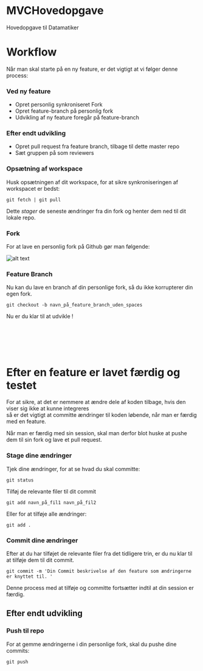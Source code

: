 [fork]: https://help.github.com/assets/images/help/repository/fork_button.jpg "Github Fork"

# MVCHovedopgave
Hovedopgave til Datamatiker

# Workflow

Når man skal starte på en ny feature, er det vigtigt at vi følger denne process:


### Ved ny feature
  + Opret personlig synkroniseret Fork    
  + Opret feature-branch på personlig fork  
  + Udvikling af ny feature foregår på feature-branch

### Efter endt udvikling

  + Opret pull request fra feature branch, tilbage til dette master repo  
  + Sæt gruppen på som reviewers


### Opsætning af workspace

Husk opsætningen af dit workspace, for at sikre synkroniseringen af workspacet er bedst:

```git
git fetch | git pull 
```

Dette <i>stager</i> de seneste ændringer fra din fork og henter dem ned til dit lokale repo.

### Fork

For at lave en personlig fork på Github gør man følgende:

![alt text][fork]

### Feature Branch

Nu kan du lave en branch af din personlige fork, så du ikke korrupterer din egen fork.

```git
git checkout -b navn_på_feature_branch_uden_spaces
```
Nu er du klar til at udvikle !

<br></br>
<br></br>

# Efter en feature er lavet færdig og testet

For at sikre, at det er nemmere at ændre dele af koden tilbage, hvis den viser sig ikke at kunne integreres  
så er det vigtigt at committe ændringer til koden løbende, når man er færdig med en feature.

Når man er færdig med sin session, skal man derfor blot huske at pushe dem til sin fork og lave et pull request.

### Stage dine ændringer

Tjek dine ændringer, for at se hvad du skal committe:
```git
git status
```


Tilføj de relevante filer til dit commit
```git
git add navn_på_fil1 navn_på_fil2
```


Eller for at tilføje alle ændringer: 
```git
git add .
```

### Commit dine ændringer

Efter at du har tilføjet de relevante filer fra det tidligere trin, er du nu klar til at tilføje dem til dit commit.
```git
git commit -m 'Din Commit beskrivelse af den feature som ændringerne er knyttet til. '
```

Denne process med at tilføje og committe fortsætter indtil at din session er færdig.

## Efter endt udvikling

### Push til repo
For at gemme ændringerne i din personlige fork, skal du pushe dine commits:
```git
git push
```

